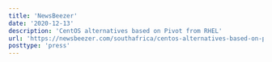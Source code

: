 ```yaml
---
title: 'NewsBeezer'
date: '2020-12-13'
description: 'CentOS alternatives based on Pivot from RHEL'
url: 'https://newsbeezer.com/southafrica/centos-alternatives-based-on-pivot-from-rhel/'
posttype: 'press'
---
```

